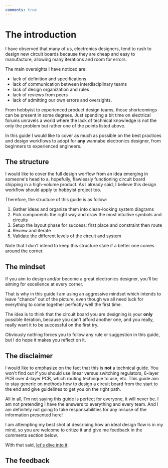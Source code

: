 ```yaml
---
comments: true
---
```


# The introduction

I have observed that many of us, electronics designers, tend to rush to design new circuit boards because they are cheap and easy to manufacture, allowing many iterations and room for errors.

The main oversights I have noticed are:

- lack of definition and specifications
- lack of communication between interdisciplinary teams
- lack of design organization and rules
- lack of reviews from peers
- lack of admitting our own errors and oversights.

From hobbyist to experienced product design teams, those shortcomings can be present in some degrees.
Just spending a bit time on electrical forums unravels a world where the lack of technical knowledge is not the only the problem but rather one of the points listed above.

In this guide I would like to cover as much as possible on the best practices and design workflows to adopt for **any** wannabe electronics designer, from beginners to experienced engineers.

## The structure

I would like to cover the full design worflow from an idea emerging in someone's head to a, hopefully, flawlessly functioning circuit board shipping in a high-volume product. As I already said, I believe this design workflow should apply to hobbyist project too.

Therefore, the structure of this guide is as follow:

1. Gather ideas and organize them into clean-looking system diagrams
0. Pick components the right way and draw the most intuitive symbols and circuits
0. Setup the layout phase for success: first place and constraint then route 
0. Review and iterate
0. Validate the different levels of the circuit and system

Note that I don't intend to keep this structure stale if a better one comes around the corner.

## The mindset

If you aim to design and/or become a great electronics designer, you'll be aiming for excellence at every corner.

That is why in this guide I am using an aggressive mindset which intends to leave "chance" out of the picture, even though we all need luck for everything to come together perfectly well the first time.

The idea is to think that the circuit board you are designing is your **only** possible iteration, because you can't afford another one, and you really, really want it to be successful on the first try.

Obviously nothing forces you to follow any rule or suggestion in this guide, but I do hope it makes you reflect on it.

## The disclaimer

I would like to emphasize on the fact that this is **not** a technical guide. You won't find out if you should use linear versus switching regulators, 6-layer PCB over 4-layer PCB, which routing technique to use, etc. This guide aim to stay generic on methods how to design a circuit board from the start to the end and give guidelines to get you on the right path.

All in all, I'm not saying this guide is perfect for everyone, it will never be. I am not pretending I have the answers to everything and every team. And I am definitely not going to take responsabilities for any misuse of the information presented here!

I am attempting my best shot at describing how an ideal design flow is in my mind, so you are welcome to critize it and give me feedback in the comments section below.

With that said, [let's dive into it](../diagram/).

## The feedback
